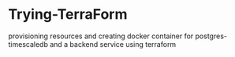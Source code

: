 # Trying-TerraForm
provisioning resources and creating docker container for postgres-timescaledb and a backend service using terraform 
